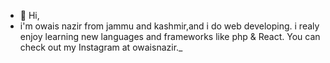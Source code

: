 - 👋 Hi,
- i'm owais nazir from jammu and kashmir,and i do web developing. i realy enjoy learning new languages and frameworks like php & React. You can check out my Instagram at owaisnazir._
